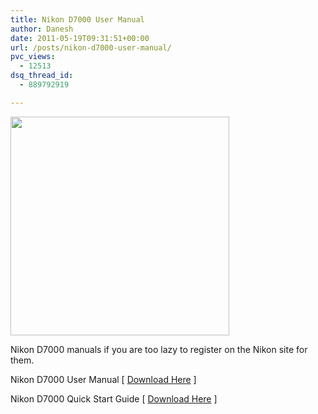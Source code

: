 ```yaml
---
title: Nikon D7000 User Manual
author: Danesh
date: 2011-05-19T09:31:51+00:00
url: /posts/nikon-d7000-user-manual/
pvc_views:
  - 12513
dsq_thread_id:
  - 889792919

---
```

[<img class="alignnone" title="Nikon D7000" src="http://digitalslrinfo.net/wp-content/uploads/2011/02/Nikon-D7000.jpg" alt="" width="350" />][1]

Nikon D7000 manuals if you are too lazy to register on the Nikon site for them.

Nikon D7000 User Manual [ [Download Here][2] ]

Nikon D7000 Quick Start Guide [ [Download Here][3] ]

 [1]: http://digitalslrinfo.net/wp-content/uploads/2011/02/Nikon-D7000.jpg
 [2]: https://docs.google.com/viewer?a=v&pid=explorer&chrome=true&srcid=0B2LZezj_CaM8NWNmYWNkODItNzhjMC00MWNlLTk5NmQtMDUzZWZjNzA3M2Ez&hl=en
 [3]: https://docs.google.com/viewer?a=v&pid=explorer&chrome=true&srcid=0B2LZezj_CaM8NGRhNWRmYjgtN2NjZS00N2E0LWI5ZDQtYjg2Zjg5YzM3MWIw&hl=en